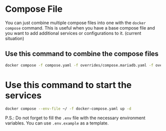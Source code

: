 # Compose File

You can just combine multiple compose files into one with the `docker compose` command. This is useful when you have a base compose file and you want to add additional services or configurations to it. (current situation)

## Use this command to combine the compose files

```bash
docker compose -f compose.yaml -f overrides/compose.mariadb.yaml -f overrides/compose.redis.yaml -f overrides/compose.noproxy.yaml config > docker-compose.yaml
```

# Use this command to start the services

```bash
docker compose --env-file ~/ -f docker-compose.yaml up -d
```

P.S.: Do not forget to fill the `.env` file with the necessary environment variables. You can use `.env.example` as a template.
